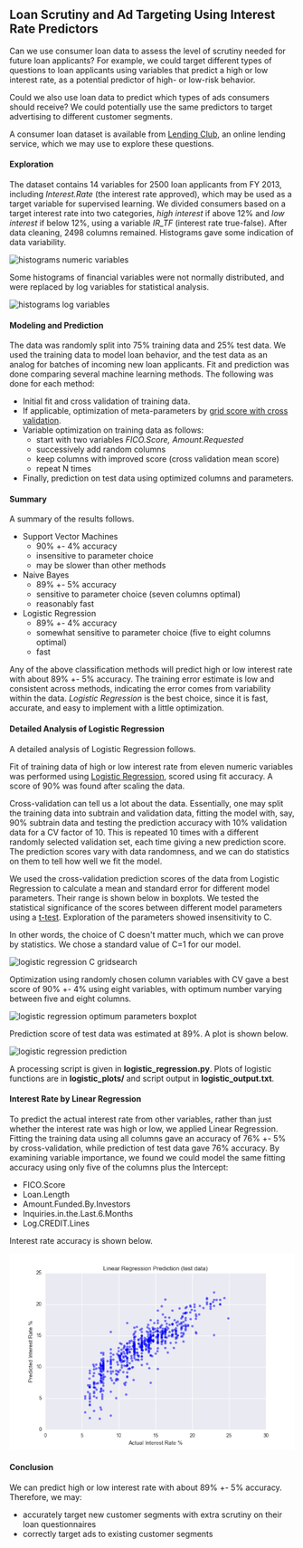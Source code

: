 ## Loan Scrutiny and Ad Targeting Using Interest Rate Predictors

Can we use consumer loan data to assess the level of scrutiny needed for future loan applicants?  For example, we could target different types of questions to loan applicants using variables that predict a high or low interest rate, as a potential predictor of high- or low-risk behavior.  

Could we also use loan data to predict which types of ads consumers should receive?  We could potentially use the same predictors to target advertising to different customer segments.  

A consumer loan dataset is available from [Lending Club](https://www.lendingclub.com/info/download-data.action), an online lending service, which we may use to explore these questions.

#### Exploration

The dataset contains 14 variables for 2500 loan applicants from FY 2013, including *Interest.Rate* (the interest rate approved), which may be used as a target variable for supervised learning.  We divided consumers based on a target interest rate into two categories, *high interest* if above 12% and *low interest* if below 12%, using a variable *IR_TF* (interest rate true-false).  After data cleaning, 2498 columns remained.  Histograms gave some indication of data variability.  

<img src="https://github.com/bfetler/lending_club_predict/blob/master/logistic_regression_plots/hist_allvar.png" alt="histograms numeric variables" />

Some histograms of financial variables were not normally distributed, and were replaced by log variables for statistical analysis.

<img src="https://github.com/bfetler/lending_club_predict/blob/master/logistic_regression_plots/hist_logvar.png" alt="histograms log variables" />

#### Modeling and Prediction

The data was randomly split into 75% training data and 25% test data.  We used the training data to model loan behavior, and the test data as an analog for batches of incoming new loan applicants.  Fit and prediction was done comparing several machine learning methods.  The following was done for each method:
+ Initial fit and cross validation of training data.
+ If applicable, optimization of meta-parameters by [grid score with cross validation](http://scikit-learn.org/stable/modules/grid_search.html#grid-search).
+ Variable optimization on training data as follows: 
  + start with two variables *FICO.Score, Amount.Requested*
  + successively add random columns
  + keep columns with improved score (cross validation mean score)
  + repeat N times
+ Finally, prediction on test data using optimized columns and parameters.

#### Summary
A summary of the results follows.  
+ Support Vector Machines
    + 90% +- 4% accuracy 
    + insensitive to parameter choice
    + may be slower than other methods
+ Naive Bayes
    + 89% +- 5% accuracy 
    + sensitive to parameter choice (seven columns optimal)
    + reasonably fast
+ Logistic Regression
    + 89% +- 4% accuracy 
    + somewhat sensitive to parameter choice (five to eight columns optimal)
    + fast

Any of the above classification methods will predict high or low interest rate with about 89% +- 5% accuracy.  The training error estimate is low and consistent across methods, indicating the error comes from variability within the data.  *Logistic Regression* is the best choice, since it is fast, accurate, and easy to implement with a little optimization.  

#### Detailed Analysis of Logistic Regression
A detailed analysis of Logistic Regression follows.  

Fit of training data of high or low interest rate from eleven numeric variables was performed using [Logistic Regression](http://scikit-learn.org/stable/modules/linear_model.html#logistic-regression), scored using fit accuracy.  A score of 90% was found after scaling the data.  

Cross-validation can tell us a lot about the data.  Essentially, one may split the training data into subtrain and validation data, fitting the model with, say, 90% subtrain data and testing the prediction accuracy with 10% validation data for a CV factor of 10.  This is repeated 10 times with a different randomly selected validation set, each time giving a new prediction score.   The prediction scores vary with data randomness, and we can do statistics on them to tell how well we fit the model.   

We used the cross-validation prediction scores of the data from Logistic Regression to calculate a mean and standard error for different model parameters.  Their range is shown below in boxplots.  We tested the statistical significance of the scores between different model parameters using a [t-test](https://en.wikipedia.org/wiki/Student%27s_t-test).  Exploration of the parameters showed insensitivity to C.  

In other words, the choice of C doesn't matter much, which we can prove by statistics.  We chose a standard value of C=1 for our model.  

<img src="https://github.com/bfetler/lending_club_predict/blob/master/logistic_regression_plots/lr_gridscore_C.png" alt="logistic regression C gridsearch" />

Optimization using randomly chosen column variables with CV gave a best score of 90% +- 4% using eight variables, with optimum number varying between five and eight columns.  

<img src="https://github.com/bfetler/lending_club_predict/blob/master/logistic_regression_plots/lr_opt_params_boxplot.png" alt="logistic regression optimum parameters boxplot" />

Prediction score of test data was estimated at 89%.  A plot is shown below.

<img src="https://github.com/bfetler/lending_club_predict/blob/master/logistic_regression_plots/lr_intrate_optvar_predict.png" alt="logistic regression prediction" />

A processing script is given in **logistic_regression.py**.  Plots of logistic functions are in **logistic_plots/** and script output in **logistic_output.txt**.

#### Interest Rate by Linear Regression

To predict the actual interest rate from other variables, rather than just whether the interest rate was high or low, we applied Linear Regression.  Fitting the training data using all columns gave an accuracy of 76% +- 5% by cross-validation, while prediction of test data gave 76% accuracy.  By examining variable importance, we found we could model the same fitting accuracy using only five of the columns plus the Intercept:
+ FICO.Score
+ Loan.Length
+ Amount.Funded.By.Investors
+ Inquiries.in.the.Last.6.Months
+ Log.CREDIT.Lines

Interest rate accuracy is shown below.  

<img src="https://github.com/bfetler/lending_club/blob/master/linear_regression_plots/predict_scatter_test.png" alt="linear regression prediction" />

#### Conclusion
We can predict high or low interest rate with about 89% +- 5% accuracy.  Therefore, we may:
+ accurately target new customer segments with extra scrutiny on their loan questionnaires
+ correctly target ads to existing customer segments  
